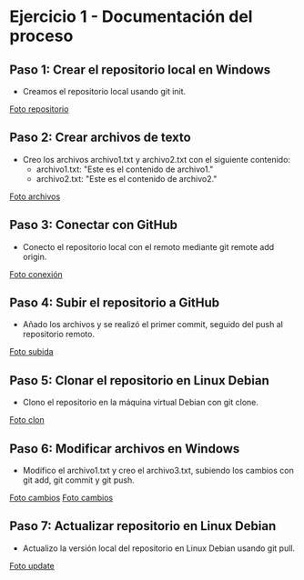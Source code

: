# Ejercicio 1 - Documentación del proceso

## Paso 1: Crear el repositorio local en Windows
- Creamos el repositorio local usando git init.

[Foto repositorio](Img/CapturaIAW1.PNG)

## Paso 2: Crear archivos de texto
- Creo los archivos archivo1.txt y archivo2.txt con el siguiente contenido:
  - archivo1.txt: "Este es el contenido de archivo1."
  - archivo2.txt: "Este es el contenido de archivo2."

[Foto archivos](Img/CapturaIAW2.PNG)

## Paso 3: Conectar con GitHub
- Conecto el repositorio local con el remoto mediante git remote add origin.

[Foto conexión](Img/CapturaIAW3.PNG)

## Paso 4: Subir el repositorio a GitHub
- Añado los archivos y se realizó el primer commit, seguido del push al repositorio remoto.

[Foto subida](Img/CapturaIAW4.PNG)

## Paso 5: Clonar el repositorio en Linux Debian
- Clono el repositorio en la máquina virtual Debian con git clone.

[Foto clon](Img/CapturaIAW5.PNG)

## Paso 6: Modificar archivos en Windows
- Modifico el archivo1.txt y creo el archivo3.txt, subiendo los cambios con git add, git commit y git push.

[Foto cambios](Img/CapturaIAW6.PNG)
[Foto cambios](Img/CapturaIAW62.PNG)

## Paso 7: Actualizar repositorio en Linux Debian
- Actualizo la versión local del repositorio en Linux Debian usando git pull.

[Foto update](Img/CapturaIAW7.PNG)